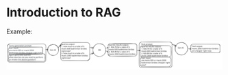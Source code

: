 # Introduction to RAG

Example: 

![RAG example](https://github.com/hchiam/learning-prompt-eng/blob/main/other-related-courses/learnprompting/intro-to-rag/RAG-example.svg)
